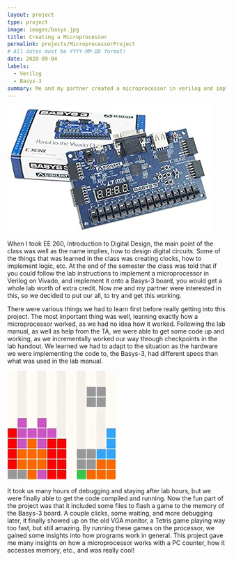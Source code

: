 ```yaml
---
layout: project
type: project
image: images/basys.jpg
title: Creating a Microprocessor
permalink: projects/MicroprocessorProject
# All dates must be YYYY-MM-DD format!
date: 2020-09-04
labels:
  - Verilog
  - Basys-3
summary: Me and my partner created a microprocessor in verilog and implemented it in a Basys-3 board for EE 260.
---
```


<img class="ui medium center image" src="../images/basys3-1.jpg">

When I took EE 260, Introduction to Digital Design, the main point of the class was well as the name implies, how to design digital circuits. Some of the things that was learned in the class was creating clocks, how to implement logic, etc. At the end of the semester the class was told that if you could follow the lab instructions to implement a microprocessor in Verilog on Vivado, and implement it onto a Basys-3 board, you would get a whole lab worth of extra credit. Now me and my partner were interested in this, so we decided to put our all, to try and get this working.

There were various things we had to learn first before really getting into this project. The most important thing was well, learning exactly how a microprocessor worked, as we had no idea how it worked. Following the lab manual, as well as help from the TA, we were able to get some code up and working, as we incrementally worked our way through checkpoints in the lab handout. We learned we had to adapt to the situation as the hardware we were implementing the code to, the Basys-3, had different specs than what was used in the lab manual.

<img class="ui small left floated rounded image" src="../images/tetris.png">

It took us many hours of debugging and staying after lab hours, but we were finally able to get the code compiled and running. Now the fun part of the project was that it included some files to flash a game to the memory of the Basys-3 board. A couple clicks, some waiting, and more debugging later, it finally showed up on the old VGA monitor, a Tetris game playing way too fast, but still amazing. By running these games on the processor, we gained some insights into how programs work in general. This project gave me many insights on how a microprocessor works with a PC counter, how it accesses memory, etc., and was really cool!
 
